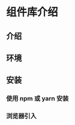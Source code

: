 <!--
 * @Author: yudidayeye 908737208@qq.com
 * @Date: 2024-01-04 15:41:44
 * @LastEditors: yudidayeye 908737208@qq.com
 * @LastEditTime: 2024-01-09 10:37:17
 * @FilePath: \mono-ui\docs\guide\index.md
 * @Description: 组件库介绍
-->

# 组件库介绍

## 介绍

## 环境

## 安装

### 使用 npm 或 yarn 安装

### 浏览器引入
